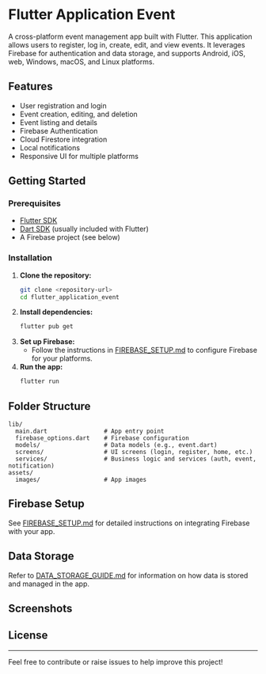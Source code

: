 # Flutter Application Event

A cross-platform event management app built with Flutter. This application allows users to register, log in, create, edit, and view events. It leverages Firebase for authentication and data storage, and supports Android, iOS, web, Windows, macOS, and Linux platforms.

## Features
- User registration and login
- Event creation, editing, and deletion
- Event listing and details
- Firebase Authentication
- Cloud Firestore integration
- Local notifications
- Responsive UI for multiple platforms

## Getting Started

### Prerequisites
- [Flutter SDK](https://flutter.dev/docs/get-started/install)
- [Dart SDK](https://dart.dev/get-dart) (usually included with Flutter)
- A Firebase project (see below)

### Installation
1. **Clone the repository:**
   ```bash
   git clone <repository-url>
   cd flutter_application_event
   ```
2. **Install dependencies:**
   ```bash
   flutter pub get
   ```
3. **Set up Firebase:**
   - Follow the instructions in [FIREBASE_SETUP.md](FIREBASE_SETUP.md) to configure Firebase for your platforms.
4. **Run the app:**
   ```bash
   flutter run
   ```

## Folder Structure
```
lib/
  main.dart                # App entry point
  firebase_options.dart    # Firebase configuration
  models/                  # Data models (e.g., event.dart)
  screens/                 # UI screens (login, register, home, etc.)
  services/                # Business logic and services (auth, event, notification)
assets/
  images/                  # App images
```

## Firebase Setup
See [FIREBASE_SETUP.md](FIREBASE_SETUP.md) for detailed instructions on integrating Firebase with your app.

## Data Storage
Refer to [DATA_STORAGE_GUIDE.md](DATA_STORAGE_GUIDE.md) for information on how data is stored and managed in the app.

## Screenshots
<!-- Add screenshots of your app here -->

## License
<!-- Specify your license here -->

---
Feel free to contribute or raise issues to help improve this project!
